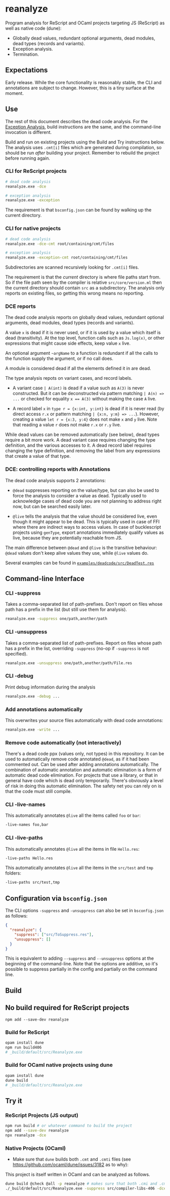 # reanalyze

Program analysis for ReScript and OCaml projects targeting JS (ReScript) as well as native code (dune):

- Globally dead values, redundant optional arguments, dead modules, dead types (records and variants).
- Exception analysis.
- Termination.

## Expectations

Early release. While the core functionality is reasonably stable, the CLI and annotations are subject to change. However, this is a tiny surface at the moment.

## Use

The rest of this document describes the dead code analysis.
For the [Exception Analysis](EXCEPTION.md), build instructions are the same, and the command-line invocation is different.

Build and run on existing projects using the Build and Try instructions below. The analysis uses `.cmt[i]` files which are generated during compilation, so should be run _after_ building your project. Remember to rebuild the project before running again.

### CLI for ReScript projects

```sh
# dead code analysis
reanalyze.exe -dce

# exception analysis
reanalyze.exe -exception
```

The requirement is that `bsconfig.json` can be found by walking up the current directory.

### CLI for native projects

```sh
# dead code analysis
reanalyze.exe -dce-cmt root/containing/cmt/files

# exception analysis
reanalyze.exe -exception-cmt root/containing/cmt/files
```

Subdirectories are scanned recursively looking for `.cmt[i]` files.

The requirement is that the _current_ directory is where file paths start from. So if the file path seen by the compiler is relative `src/core/version.ml` then the current directory should contain `src` as a subdirectory. The analysis only reports on existing files, so getting this wrong means no reporting.

### DCE reports

The dead code analysis reports on globally dead values, redundant optional arguments, dead modules, dead types (records and variants).

A value `x` is dead if it is never used, or if it is used by a value which itself is dead (transitivity). At the top level, function calls such as `Js.log(x)`, or other expressions that might cause side effects, keep value `x` live.

An optional argument `~argName` to a function is redundant if all the calls to the function supply the argument, or if no call does.

A module is considered dead if all the elements defined it in are dead.

The type analysis repots on variant cases, and record labels.

- A variant case `| A(int)` is dead if a value such as `A(3)` is never constructed. But it can be deconstructed via pattern matching  `| A(n) => ...` or checked for equality `x == A(3)` without making the case `A` live.

- A record label `x` in `type r = {x:int, y:int}` is dead if it is never read (by direct access `r.x` or pattern matching `| {x:n, y:m} => ...`). However, creating a value `let r = {x:3, y:4}` does not make `x` and `y` live.
Note that reading a value `r` does not make `r.x` or `r.y` live.

While dead values can be removed automatically (see below), dead types require a bit more work. A dead variant case requires changing the type definition, and the various accesses to it. A dead record label requires changing the type definition, and removing the label from any expressions that create a value of that type.

### DCE: controlling reports with Annotations

The dead code analysis supports 2 annotations:

- `@dead` suppresses reporting on the value/type, but can also be used to force the analysis to consider a value as dead. Typically used to acknowledge cases of dead code you are not planning to address right now, but can be searched easily later.

- `@live` tells the analysis that the value should be considered live, even though it might appear to be dead. This is typically used in case of FFI where there are indirect ways to access values. In case of bucklescript projects using `genType`, export annotations immediately qualify values as live, because they are potentially reachable from JS.

The main difference between `@dead` and `@live` is the transitive behaviour: `@dead` values don't keep alive values they use, while `@live` values do.

Several examples can be found in
[`examples/deadcode/src/DeadTest.res`](examples/deadcode/src/DeadTest.res)

## Command-line Interface

### CLI -suppress
Takes a comma-separated list of path-prefixes. Don't report on files whose path has a prefix in the list (but still use them for analysis).

```sh
reanalyze.exe -suppress one/path,another/path
```

### CLI -unsuppress

Takes a comma-separated list of path-prefixes. Report on files whose path has a prefix in the list, overriding `-suppress` (no-op if `-suppress` is not specified).

```sh
reanalyze.exe -unsuppress one/path,another/path/File.res
```

### CLI -debug

Print debug information during the analysis

```sh
reanalyze.exe -debug ...
```

### Add annotations automatically

This overwrites your source files automatically with dead code annotations:

```sh
reanalyze.exe -write ...
```

### Remove code automatically (not interactively)

There's a dead code ppx (values only, not types) in this repository. It can be used to automatically remove code annotated `@dead`, as if it had been commented out.
Can be used after adding annotations automatically. The combination of automatic annotation and automatic elimination is a form of automatic dead code elimination. For projects that use a library, or that in general have code which is dead only temporarily.
There's obviously a level of risk in doing this automatic elimination. The safety net you can rely on is that the code must still compile.

### CLI -live-names

This automatically annotates `@live` all the items called `foo` or `bar`:

```sh
-live-names foo,bar
```

### CLI -live-paths

This automatically annotates `@live` all the items in file `Hello.res`:

```sh
-live-paths Hello.res
```

This automatically annotates `@live` all the items in the `src/test` and `tmp` folders:

```sh
-live-paths src/test,tmp
```

## Configuration via `bsconfig.json`

The CLI options `-suppress` and `-unsuppress` can also be set in `bsconfig.json` as follows:
```json
{
  "reanalyze": {
    "suppress": ["src/ToSuppress.res"],
    "unsuppress": []
  }
}
```

This is equivalent to adding `--suppress` and `--unsuppress` options at the beginning of the command-line. Note that the options are additive, so it's possible to suppress partially in the config and partially on the command line.

## Build

## No build required for ReScript projects

```
npm add --save-dev reanalyze
```

### Build for ReScript

```sh
opam install dune
npm run build406
# _build/default/src/Reanalyze.exe
```

### Build for OCaml native projects using dune

```sh
opam install dune
dune build
# _build/default/src/Reanalyze.exe
```

## Try it

### ReScript Projects (JS output)

```sh
npm run build # or whatever command to build the project
npm add --save-dev reanalyze
npx reanalyze -dce
```

### Native Projects (OCaml)

- Make sure that `dune` builds both `.cmt` and `.cmti` files (see https://github.com/ocaml/dune/issues/3182 as to why):

This project is itself written in OCaml and can be analyzed as follows.
```sh
dune build @check @all -p reanalyze # makes sure that both .cmi and .cmti files are created
./_build/default/src/Reanalyze.exe -suppress src/compiler-libs-406 -dce-cmt _build
```